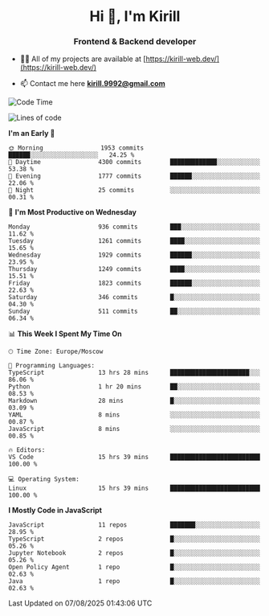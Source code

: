 <h1 align="center">Hi 👋, I'm Kirill</h1>
<h3 align="center">Frontend & Backend developer</h3>

- 👨‍💻 All of my projects are available at [https://kirill-web.dev/](https://kirill-web.dev/)

- 📫 Contact me here **kirill.9992@gmail.com**











<!--START_SECTION:waka-->
![Code Time](http://img.shields.io/badge/Code%20Time-2%2C320%20hrs%2053%20mins-blue)

![Lines of code](https://img.shields.io/badge/From%20Hello%20World%20I%27ve%20Written-5.1%20million%20lines%20of%20code-blue)

**I'm an Early 🐤** 

```text
🌞 Morning                1953 commits        ██████░░░░░░░░░░░░░░░░░░░   24.25 % 
🌆 Daytime                4300 commits        █████████████░░░░░░░░░░░░   53.38 % 
🌃 Evening                1777 commits        ██████░░░░░░░░░░░░░░░░░░░   22.06 % 
🌙 Night                  25 commits          ░░░░░░░░░░░░░░░░░░░░░░░░░   00.31 % 
```
📅 **I'm Most Productive on Wednesday** 

```text
Monday                   936 commits         ███░░░░░░░░░░░░░░░░░░░░░░   11.62 % 
Tuesday                  1261 commits        ████░░░░░░░░░░░░░░░░░░░░░   15.65 % 
Wednesday                1929 commits        ██████░░░░░░░░░░░░░░░░░░░   23.95 % 
Thursday                 1249 commits        ████░░░░░░░░░░░░░░░░░░░░░   15.51 % 
Friday                   1823 commits        ██████░░░░░░░░░░░░░░░░░░░   22.63 % 
Saturday                 346 commits         █░░░░░░░░░░░░░░░░░░░░░░░░   04.30 % 
Sunday                   511 commits         ██░░░░░░░░░░░░░░░░░░░░░░░   06.34 % 
```


📊 **This Week I Spent My Time On** 

```text
🕑︎ Time Zone: Europe/Moscow

💬 Programming Languages: 
TypeScript               13 hrs 28 mins      ██████████████████████░░░   86.06 % 
Python                   1 hr 20 mins        ██░░░░░░░░░░░░░░░░░░░░░░░   08.53 % 
Markdown                 28 mins             █░░░░░░░░░░░░░░░░░░░░░░░░   03.09 % 
YAML                     8 mins              ░░░░░░░░░░░░░░░░░░░░░░░░░   00.87 % 
JavaScript               8 mins              ░░░░░░░░░░░░░░░░░░░░░░░░░   00.85 % 

🔥 Editors: 
VS Code                  15 hrs 39 mins      █████████████████████████   100.00 % 

💻 Operating System: 
Linux                    15 hrs 39 mins      █████████████████████████   100.00 % 
```

**I Mostly Code in JavaScript** 

```text
JavaScript               11 repos            ███████░░░░░░░░░░░░░░░░░░   28.95 % 
TypeScript               2 repos             █░░░░░░░░░░░░░░░░░░░░░░░░   05.26 % 
Jupyter Notebook         2 repos             █░░░░░░░░░░░░░░░░░░░░░░░░   05.26 % 
Open Policy Agent        1 repo              █░░░░░░░░░░░░░░░░░░░░░░░░   02.63 % 
Java                     1 repo              █░░░░░░░░░░░░░░░░░░░░░░░░   02.63 % 
```




 Last Updated on 07/08/2025 01:43:06 UTC
<!--END_SECTION:waka-->
